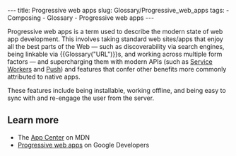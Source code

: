 --- title: Progressive web apps slug: Glossary/Progressive_web_apps tags: - Composing - Glossary - Progressive web apps ---

Progressive web apps is a term used to describe the modern state of web app development. This involves taking standard web sites/apps that enjoy all the best parts of the Web — such as discoverability via search engines, being linkable via {{Glossary("URL")}}s, and working across multiple form factors — and supercharging them with modern APIs (such as [Service Workers](/en-US/docs/Web/API/Service_Worker_API) and [Push](/en-US/docs/Web/API/Push_API)) and features that confer other benefits more commonly attributed to native apps.

These features include being installable, working offline, and being easy to sync with and re-engage the user from the server.

## Learn more

- The [App Center](/en-US/docs/Web/Progressive_web_apps) on MDN
- [Progressive web apps](https://developers.google.com/web/progressive-web-apps) on Google Developers
